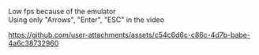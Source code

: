 Low fps because of the emulator<br>
Using only "Arrows", "Enter", "ESC" in the video<br>

https://github.com/user-attachments/assets/c54c6d6c-c86c-4d7b-babe-4a6c38732960
